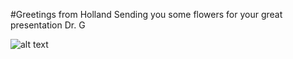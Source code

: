 #Greetings from Holland
Sending you some flowers for your great presentation Dr. G 

![alt text](https://dutchreview.com/wp-content/uploads/tulips-3251607_1920.jpg "Sending you some flowers for your great presentation Dr. G 
")

